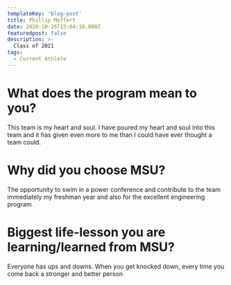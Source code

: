 ```yaml
---
templateKey: 'blog-post'
title: Phillip Meffert
date: 2020-10-26T15:04:10.000Z
featuredpost: false
description: >-
  Class of 2021
tags:
  - Current Athlete
---
```


# What does the program mean to you?
This team is my heart and soul. I have poured my heart and soul into this team and it has given even more to me than I could have ever thought a team could. 


# Why did you choose MSU?
The opportunity to swim in a power conference and contribute to the team immediately my freshman year and also for the excellent engineering program 

# Biggest life-lesson you are learning/learned from MSU?

Everyone has ups and downs. When you get knocked down, every time you come back a stronger and better person